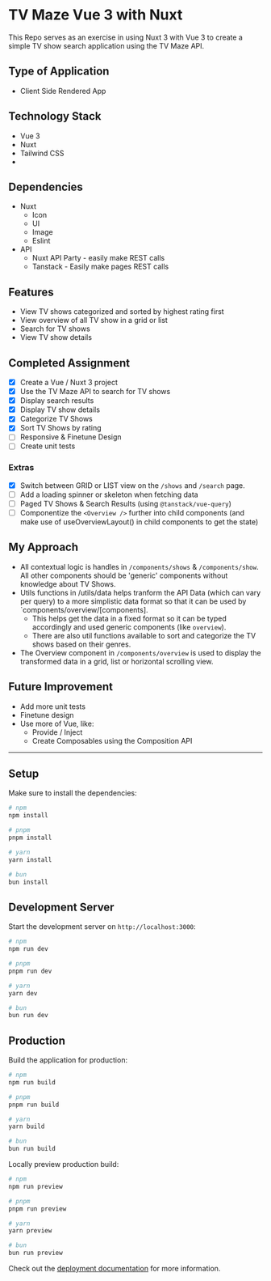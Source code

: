 # TV Maze Vue 3 with Nuxt
This Repo serves as an exercise in using Nuxt 3 with Vue 3 to create a simple TV show search application using the TV Maze API.

## Type of Application
- Client Side Rendered App

## Technology Stack
- Vue 3
- Nuxt
- Tailwind CSS
- 
## Dependencies
- Nuxt
  - Icon
  - UI
  - Image
  - Eslint
- API
  - Nuxt API Party - easily make REST calls
  - Tanstack - Easily make pages REST calls


## Features
- View TV shows categorized and sorted by highest rating first
- View overview of all TV show in a grid or list
- Search for TV shows
- View TV show details


## Completed Assignment
- [x] Create a Vue / Nuxt 3 project
- [x] Use the TV Maze API to search for TV shows
- [x] Display search results
- [x] Display TV show details
- [x] Categorize TV Shows
- [x] Sort TV Shows by rating 
- [ ] Responsive & Finetune Design
- [ ] Create unit tests

### Extras
- [x] Switch between GRID or LIST view on the `/shows` and `/search` page.
- [ ] Add a loading spinner or skeleton when fetching data
- [ ] Paged TV Shows & Search Results (using `@tanstack/vue-query`)
- [ ] Componentize the `<Overview />` further into child components (and make use of useOverviewLayout() in child components to get the state)

## My Approach
- All contextual logic is handles in `/components/shows` & `/components/show`. All other components should be 'generic' components without knowledge about TV Shows.
- Utils functions in /utils/data helps tranform the API Data (which can vary per query) to a more simplistic data format so that it can be used by `components/overview/[components].
  - This helps get the data in a fixed format so it can be typed accordingly and used generic components (like `overview`).
  - There are also util functions available to sort and categorize the TV shows based on their genres.
- The Overview component in `/components/overview`  is used to display the transformed data in a grid, list or horizontal scrolling view.

## Future Improvement
- Add more unit tests
- Finetune design
- Use more of Vue, like:
  - Provide / Inject
  - Create Composables using the Composition API

----

## Setup

Make sure to install the dependencies:

```bash
# npm
npm install

# pnpm
pnpm install

# yarn
yarn install

# bun
bun install
```

## Development Server

Start the development server on `http://localhost:3000`:

```bash
# npm
npm run dev

# pnpm
pnpm run dev

# yarn
yarn dev

# bun
bun run dev
```

## Production

Build the application for production:

```bash
# npm
npm run build

# pnpm
pnpm run build

# yarn
yarn build

# bun
bun run build
```

Locally preview production build:

```bash
# npm
npm run preview

# pnpm
pnpm run preview

# yarn
yarn preview

# bun
bun run preview
```

Check out the [deployment documentation](https://nuxt.com/docs/getting-started/deployment) for more information.
